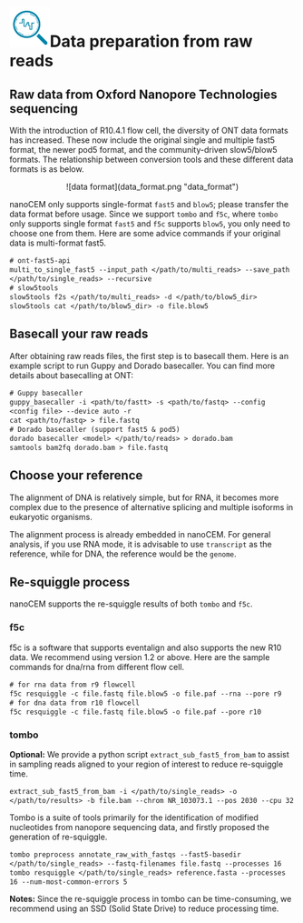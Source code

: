 # ![logo](logo_tiny.png "nanoCEM")Data preparation from raw reads

## Raw data from Oxford Nanopore Technologies sequencing

With the introduction of R10.4.1 flow cell, the diversity of ONT data formats has increased. 
These now include the original single and multiple fast5 format, the newer pod5 format,
and the community-driven slow5/blow5 formats. The relationship between conversion tools 
and these different data formats is as below.

 <center>![data format](data_format.png "data_format") </center>

nanoCEM only supports single-format `fast5` and `blow5`; please transfer the data format before usage.
Since we support `tombo` and `f5c`, where `tombo` only supports single format `fast5` and `f5c` supports `blow5`,
you only need to choose one from them.
Here are some advice commands if your original data is multi-format fast5.

    # ont-fast5-api
    multi_to_single_fast5 --input_path </path/to/multi_reads> --save_path </path/to/single_reads> --recursive
    # slow5tools
    slow5tools f2s </path/to/multi_reads> -d </path/to/blow5_dir>
    slow5tools cat </path/to/blow5_dir> -o file.blow5

## Basecall your raw reads
After obtaining raw reads files, the first step is to basecall them.
Here is an example script to run Guppy and Dorado basecaller. You can find more details about basecalling at ONT:

    # Guppy basecaller
    guppy_basecaller -i <path/to/fastt> -s <path/to/fastq> --config <config file> --device auto -r
    cat <path/to/fastq> > file.fastq
    # Dorado basecaller (support fast5 & pod5)
    dorado basecaller <model> </path/to/reads> > dorado.bam
    samtools bam2fq dorado.bam > file.fastq

## Choose your reference
The alignment of DNA is relatively simple, but for RNA, it becomes more complex due to the presence of 
alternative splicing and multiple isoforms in eukaryotic organisms. 

The alignment process is already embedded in nanoCEM. For general analysis, if you use RNA mode,
it is advisable to use `transcript` as the reference, while for DNA, the reference would be the `genome`.

## Re-squiggle process
nanoCEM supports the re-squiggle results of both `tombo` and `f5c`.
### f5c
f5c is a software that supports eventalign and also supports the new R10 data. 
We recommend using version 1.2 or above. Here are the sample commands for dna/rna from different flow cell.

    # for rna data from r9 flowcell
    f5c resquiggle -c file.fastq file.blow5 -o file.paf --rna --pore r9
    # for dna data from r10 flowcell
    f5c resquiggle -c file.fastq file.blow5 -o file.paf --pore r10

### tombo

**Optional:**
We provide a python script `extract_sub_fast5_from_bam` to assist in sampling reads aligned to your region of interest to reduce re-squiggle time.

    extract_sub_fast5_from_bam -i </path/to/single_reads> -o </path/to/results> -b file.bam --chrom NR_103073.1 --pos 2030 --cpu 32

Tombo is a suite of tools primarily for the identification of modified nucleotides from nanopore sequencing data, and firstly proposed
the generation of re-squiggle.

    tombo preprocess annotate_raw_with_fastqs --fast5-basedir  </path/to/single_reads> --fastq-filenames file.fastq --processes 16 
    tombo resquiggle </path/to/single_reads> reference.fasta --processes 16 --num-most-common-errors 5

**Notes:**  Since the re-squiggle process in tombo can be time-consuming, we recommend using an SSD (Solid State Drive) 
to reduce processing time. 